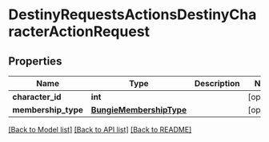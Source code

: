 # DestinyRequestsActionsDestinyCharacterActionRequest

## Properties
Name | Type | Description | Notes
------------ | ------------- | ------------- | -------------
**character_id** | **int** |  | [optional] 
**membership_type** | [**BungieMembershipType**](BungieMembershipType.md) |  | [optional] 

[[Back to Model list]](../README.md#documentation-for-models) [[Back to API list]](../README.md#documentation-for-api-endpoints) [[Back to README]](../README.md)


